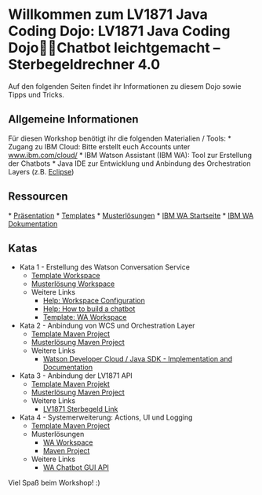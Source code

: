 <h1>Willkommen zum LV1871 Java Coding Dojo: LV1871 Java Coding DojoChatbot leichtgemacht – Sterbegeldrechner 4.0</h1>

Auf den folgenden Seiten findet ihr Informationen zu diesem Dojo sowie Tipps und Tricks. 

<h2>Allgemeine Informationen</h2>
Für diesen Workshop benötigt ihr die folgenden Materialien / Tools:
* Zugang zu IBM Cloud: Bitte erstellt euch Accounts unter <a href="https://www.ibm.com/cloud/">www.ibm.com/cloud/</a>
* IBM Watson Assistant (IBM WA): Tool zur Erstellung der Chatbots
* Java IDE zur Entwicklung und Anbindung des Orchestration Layers (z.B. <a href="https://www.eclipse.org/downloads/">Eclipse</a>)

<h2>Ressourcen</h2> 
* <a href="https://gitlab.infomotion.de/lv1871/chatbot/blob/master/ChatbotsLeichtgemacht.pdf">Präsentation</a> 
* <a href="https://gitlab.infomotion.de/lv1871/chatbot/tree/master/Templates">Templates</a>
* <a href="https://gitlab.infomotion.de/lv1871/chatbot/tree/master/Musterlösungen">Musterlösungen</a>
* <a href="https://watson-assistant.eu-de.bluemix.net/">IBM WA Startseite</a>   
* <a href="https://console.bluemix.net/docs/services/conversation/configure-workspace.html#configuring-a-watson-assistant-workspace">IBM WA Dokumentation</a>


<h2>Katas</h2>
<ul>
	<li> Kata 1 - Erstellung des Watson Conversation Service 
	<ul>
		<li><a href="Templates/dojo_template.json">Template Workspace</a></li>
		<li><a href="Templates/workspace_lv1871.json">Musterlösung Workspace</a></li>
		<li>Weitere Links
			<ul>
				<li><a href="https://console.bluemix.net/docs/services/conversation/configure-workspace.html#configuring-a-watson-assistant-workspace">Help: Workspace Configuration</a></li>
				<li><a href="www.ibm.com/watson/how-to-build-a-chatbot/">Help: How to build a chatbot</a></li>
				<li><a href="">Template: WA Workspace</a></li>
			</ul>
		</li>
	</ul>
	</li>
	<li> Kata 2 - Anbindung von WCS und Orchestration Layer
	<ul>
		<li><a href="Templates/java_template.zip">Template Maven Project</a></li>
		<li><a href="Templates/java_context.zip">Musterlösung Maven Project</a></li>
		<li>Weitere Links
			<ul>
				<li><a href="github.com/watson-developer-cloud/java-sdk/">Watson Developer Cloud / Java SDK - Implementation and  Documentation</a></li>
			</ul>
		</li>
	</ul>
	</li>
	<li> Kata 3 - Anbindung der LV1871 API 
	<ul>
		<li><a href="Templates/java_context.zip">Template Maven Projekt</a></li>
		<li><a href="Templates/java_lv1871api.zip">Musterlösung Maven Project</a></li>
		<li>Weitere Links
			<ul>
				<li><a href="www.lv1871.de/lv1871_internet/sterbegeldversicherung.htm#/?versicherungssumme=9000">LV1871 Sterbegeld Link</a></li>
			</ul>
		</li>
	</ul>
	</li>
	<li> Kata 4 - Systemerweiterung: Actions, UI und Logging
	<ul>
		<li><a href="Templates/java_lv1871api.zip">Template Maven Project</a></li>
		<li>Musterlösungen
			<ul>
				<li><a href="Musterl%C3%B6sungen/dojo_solution.json">WA Workspace</a></li>
				<li><a href="Musterl%C3%B6sungen/java_actions.zip">Maven Project</a></li>
			</ul>
			</li>
		<li>Weitere Links
			<ul>
				<li><a href="https://git.ng.bluemix.net/insdach/chatbot-template">WA Chatbot GUI API</a></li>
			</ul>
		</li>
	</ul>
	</li>
</ul>



Viel Spaß beim Workshop! :)
  

